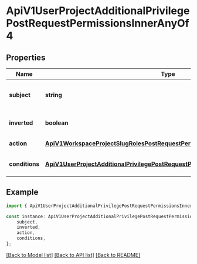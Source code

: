 # ApiV1UserProjectAdditionalPrivilegePostRequestPermissionsInnerAnyOf4


## Properties

Name | Type | Description | Notes
------------ | ------------- | ------------- | -------------
**subject** | **string** | The entity this permission pertains to. | [default to undefined]
**inverted** | **boolean** | Whether rule allows or forbids. | [optional] [default to undefined]
**action** | [**ApiV1WorkspaceProjectSlugRolesPostRequestPermissionsInnerAnyOf6Action**](ApiV1WorkspaceProjectSlugRolesPostRequestPermissionsInnerAnyOf6Action.md) |  | [default to undefined]
**conditions** | [**ApiV1UserProjectAdditionalPrivilegePostRequestPermissionsInnerAnyOf4Conditions**](ApiV1UserProjectAdditionalPrivilegePostRequestPermissionsInnerAnyOf4Conditions.md) |  | [optional] [default to undefined]

## Example

```typescript
import { ApiV1UserProjectAdditionalPrivilegePostRequestPermissionsInnerAnyOf4 } from './api';

const instance: ApiV1UserProjectAdditionalPrivilegePostRequestPermissionsInnerAnyOf4 = {
    subject,
    inverted,
    action,
    conditions,
};
```

[[Back to Model list]](../README.md#documentation-for-models) [[Back to API list]](../README.md#documentation-for-api-endpoints) [[Back to README]](../README.md)
